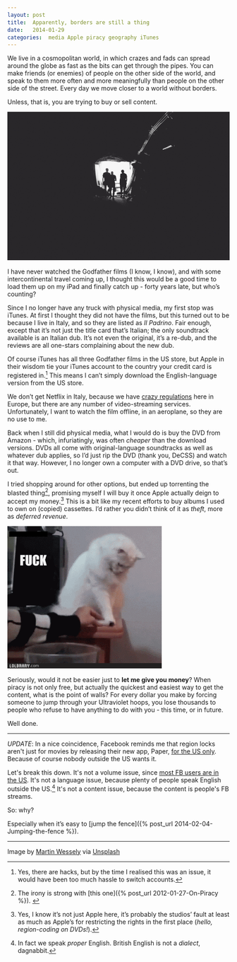 ```yaml
---
layout: post
title:  Apparently, borders are still a thing 
date:   2014-01-29 
categories:  media Apple piracy geography iTunes 
---
```


We live in a cosmopolitan world, in which crazes and fads can spread around the globe as fast as the bits can get through the pipes. You can make friends (or enemies) of people on the other side of the world, and speak to them more often and more meaningfully than people on the other side of the street. Every day we move closer to a world without borders.

Unless, that is, you are trying to buy or sell content.

![](/images/unknown_filename.28.jpeg)

I have never watched the Godfather films (I know, I know), and with some intercontinental travel coming up, I thought this would be a good time to load them up on my iPad and finally catch up - forty years late, but who’s counting?

Since I no longer have any truck with physical media, my first stop was iTunes. At first I thought they did not have the films, but this turned out to be because I live in Italy, and so they are listed as *Il Padrino*. Fair enough, except that it’s not just the title card that’s Italian; the only soundtrack available is an Italian dub. It’s not even the original, it’s a re-dub, and the reviews are all one-stars complaining about the new dub.

Of course iTunes has all three Godfather films in the US store, but Apple in their wisdom tie your iTunes account to the country your credit card is registered in.[^1] This means I can’t simply download the English-language version from the US store.

We don’t get Netflix in Italy, because we have [crazy regulations](http://parislemon.com/post/74987749250/coming-soon-to-netflix-in-3-years) here in Europe, but there are any number of video-streaming services. Unfortunately, I want to watch the film offline, in an aeroplane, so they are no use to me.

Back when I still did physical media, what I would do is buy the DVD from Amazon - which, infuriatingly, was often *cheaper* than the download versions. DVDs all come with original-language soundtracks as well as whatever dub applies, so I’d just rip the DVD (thank you, DeCSS) and watch it that way. However, I no longer own a computer with a DVD drive, so that’s out.

I tried shopping around for other options, but ended up torrenting the blasted thing[^2], promising myself I will buy it once Apple actually deign to accept my money.[^3] This is a bit like my recent efforts to buy albums I used to own on (copied) cassettes. I’d rather you didn’t think of it as *theft*, more as *deferred revenue*.

![](/images/fuck-this-thing-cat.gif)

Seriously, would it not be easier just to **let me give you money**? When piracy is not only free, but actually the quickest and easiest way to get the content, what is the point of walls? For every dollar you make by forcing someone to jump through your Ultraviolet hoops, you lose thousands to people who refuse to have anything to do with you - this time, or in future.

Well done.

***
*UPDATE*: In a nice coincidence, Facebook reminds me that region locks aren't just for movies by releasing their new app, Paper, [for the US only](http://www.theverge.com/2014/1/30/5360358/facebook-paper-iphone-app). Because of course nobody outside the US wants it. 

Let's break this down. It's not a volume issue, since [most FB users are in the US](http://www.socialbakers.com/facebook-statistics/). It's not a language issue, because plenty of people speak English outside the US.[^4] It's not a content issue, because the content is people's FB streams. 

So: why?

Especially when it’s easy to [jump the fence]({% post_url 2014-02-04-Jumping-the-fence %}). 

***
Image by [Martin Wessely](http://wesse.ly) via [Unsplash](http://unsplash.com/)      

[^1]: Yes, there are hacks, but by the time I realised this was an issue, it would have been too much hassle to switch accounts.

[^2]: The irony is strong with [this one]({% post_url 2012-01-27-On-Piracy %}). 

[^3]: Yes, I know it’s not just Apple here, it’s probably the studios’ fault at least as much as Apple’s for restricting the rights in the first place (*hello, region-coding on DVDs!*).

[^4]: In fact we speak *proper* English. British English is not a *dialect*, dagnabbit.